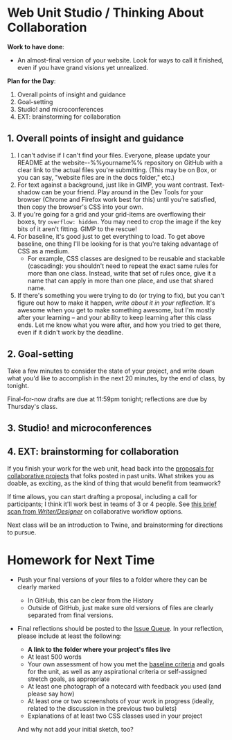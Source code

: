 # Web Unit Studio / Thinking About Collaboration

**Work to have done**:

* An almost-final version of your website. Look for ways to call it finished, even if you have grand visions yet unrealized.

**Plan for the Day**:

1. Overall points of insight and guidance
2. Goal-setting
3. Studio! and microconferences
4. EXT: brainstorming for collaboration

## 1. Overall points of insight and guidance

1. I can't advise if I can't find your files. Everyone, please update your README at the website--%%yourname%% repository on GitHub with a clear link to the actual files you're submitting. (This may be on Box, or you can say, "website files are in the docs folder," etc.)
2. For text against a background, just like in GIMP, you want contrast. Text-shadow can be your friend. Play around in the Dev Tools for your browser (Chrome and Firefox work best for this) until you're satisfied, then copy the browser's CSS into your own.
3. If you're going for a grid and your grid-items are overflowing their boxes, try `overflow: hidden`. You may need to crop the image if the key bits of it aren't fitting. GIMP to the rescue!
4. For baseline, it's good just to get everything to load. To get above baseline, one thing I'll be looking for is that you're taking advantage of CSS as a medium.
   - For example, CSS classes are designed to be reusable and stackable (cascading): you shouldn't need to repeat the exact same rules for more than one class. Instead, write that set of rules once, give it a name that can apply in more than one place, and use that shared name.<!--   - For another example, you shouldn't generally have to declare rules at the level of individual elements; you should look for ways to keep the style in the stylesheet, leaving the html content flexible as far as how it'll display. -->
5. If there's something you were trying to do (or trying to fix), but you can't figure out how to make it happen, _write about it in your reflection_. It's awesome when you get to make something awesome, but I'm mostly after your learning – and your ability to keep learning after this class ends. Let me know what you were after, and how you tried to get there, even if it didn't work by the deadline.

## 2. Goal-setting

<div class="alert alert-success">
Take a few minutes to consider the state of your project, and write down what you'd like to accomplish in the next 20 minutes, by the end of class, by tonight.

Final-for-now drafts are due at 11:59pm tonight; reflections are due by Thursday's class.
</div>

## 3. Studio! and microconferences
<!-- Anthony asked first: see what's going on with the video that's blocking the git push. -->


## 4. EXT: brainstorming for collaboration

If you finish your work for the web unit, head back into the [proposals for collaborative projects](https://github.com/pitt-cdm/miller2019spring/issues?q=is%3Aopen+is%3Aissue+milestone%3A%22Collaborative+Unit%22) that folks posted in past units. What strikes you as doable, as exciting, as the kind of thing that would benefit from teamwork?

If time allows, you can start drafting a proposal, including a call for participants; I think it'll work best in teams of 3 or 4 people. See [this brief scan from _Writer/Designer_](https://pitt.box.com/s/96l347yyrx2e69lkx635bl0jac4beaye) on collaborative workflow options.

Next class will be an introduction to Twine, and brainstorming for directions to pursue.


# Homework for Next Time

* Push your final versions of your files to a folder where they can be clearly marked
  - In GitHub, this can be clear from the History
  - Outside of GitHub, just make sure old versions of files are clearly separated from final versions.

* Final reflections should be posted to the [Issue Queue](https://github.com/pitt-cdm/miller2019spring/issues/13). In your reflection, please include at least the following:
  - **A link to the folder where your project's files live**
  - At least 500 words
  - Your own assessment of how you met the [baseline criteria](http://bit.ly/miller2019spring#heading=h.5phhnhe6mju7) and goals for the unit, as well as any aspirational criteria or self-assigned stretch goals, as appropriate
  - At least one photograph of a notecard with feedback you used (and please say how)
  - At least one or two screenshots of your work in progress (ideally, related to the discussion in the previous two bullets)
  - Explanations of at least two CSS classes used in your project

  And why not add your initial sketch, too?
